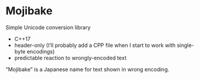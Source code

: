 # Mojibake

Simple Unicode conversion library
* C++17
* header-only (I’ll probably add a CPP file when I start to work with single-byte encodings)
* predictable reaction to wrongly-encoded text

“Mojibake” is a Japanese name for text shown in wrong encoding.